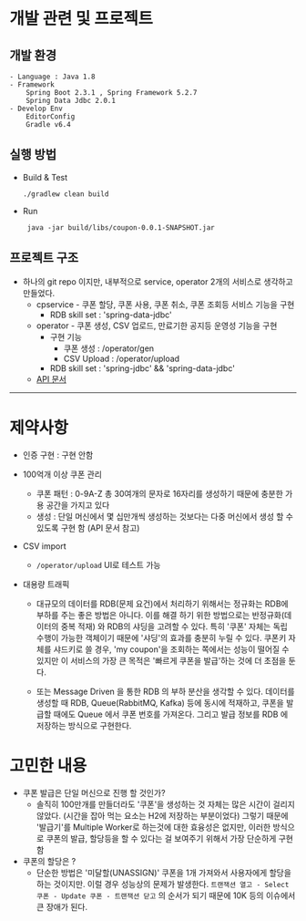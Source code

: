 

# 개발 관련 및 프로젝트

## 개발 환경
    - Language : Java 1.8 
    - Framework
        Spring Boot 2.3.1 , Spring Framework 5.2.7
        Spring Data Jdbc 2.0.1
    - Develop Env
        EditorConfig
        Gradle v6.4

## 실행 방법
* Build & Test
    ``` 
    ./gradlew clean build
    ``` 
* Run
   ```
    java -jar build/libs/coupon-0.0.1-SNAPSHOT.jar
   ```

## 프로젝트 구조
 * 하나의 git repo 이지만, 내부적으로 service, operator 2개의 서비스로 생각하고 만들었다.
   * cpservice - 쿠폰 할당, 쿠폰 사용, 쿠폰 취소, 쿠폰 조회등 서비스 기능을 구현
      * RDB skill set : 'spring-data-jdbc'
   * operator - 쿠폰 생성, CSV 업로드, 만료기한 공지등 운영성 기능을 구현 
      * 구현 기능
         * 쿠폰 생성 :  /operator/gen
         * CSV Upload : /operator/upload
      * RDB skill set  : 'spring-jdbc' && 'spring-data-jdbc'
   * [API 문서](./API.md) 
      



----
   
# 제약사항
* 인증 구현 : 구현 안함 

* 100억개 이상 쿠폰 관리
  * 쿠폰 패턴 : 0-9A-Z 총 30여개의 문자로 16자리를 생성하기 때문에 충분한 가용 공간을 가지고 있다
  * 생성 : 단일 머신에서 몇 십만개씩 생성하는 것보다는 다중 머신에서 생성 할 수 있도록 구현 함 (API 문서 참고)
   
* CSV import
  * `/operator/upload` UI로 테스트 가능

* 대용량 트래픽 
  * 대규모의 데이터를 RDB(문제 요건)에서 처리하기 위해서는 정규화는 RDB에 부하를 주는 좋은 방법은 아니다.
     이를 해결 하기 위한 방법으로는 반정규화(데이터의 중복 적재) 와 RDB의 샤딩을 고려할 수 있다.
     특히 '쿠폰' 자체는 독립 수행이 가능한 객체이기 때문에 '샤딩'의 효과를 충분히 누릴 수 있다.
     쿠폰키 자체를 샤드키로 쓸 경우, 'my coupon'을 조회하는 쪽에서는 성능이 떨어질 수 있지만 이 서비스의 가장 큰 목적은 '빠르게 쿠폰을 발급'하는 것에 더 초점을 둔다.
     
  * 또는 Message Driven 을 통한 RDB 의 부하 분산을 생각할 수 있다.
     데이터를 생성할 때 RDB, Queue(RabbitMQ, Kafka) 등에 동시에 적재하고, 쿠폰을 발급할 때에도 Queue 에서 쿠폰 번호를 가져온다.
     그리고 발급 정보를 RDB 에 저장하는 방식으로 구현한다. 


# 고민한 내용
 * 쿠폰 발급은 단일 머신으로 진행 할 것인가?
   * 솔직히 100만개를 만들더라도 '쿠폰'을 생성하는 것 자체는 많은 시간이 걸리지 않았다. (시간을 잡아 먹는 요소는 H2에 저장하는 부분이었다)
     그렇기 때문에 '발급기'를 Multiple Worker로 하는것에 대한 효융성은 없지만, 이러한 방식으로 쿠폰의 발급, 할당등을 할 수 있다는 걸 보여주기 위해서 가장 단순하게 구현 함
 * 쿠폰의 할당은 ?
   * 단순한 방법은 '미달할(UNASSIGN)' 쿠폰을 1개 가져와서 사용자에게 할당을 하는 것이지만. 이럴 경우 성능상의 문제가 발생한다.
     `트랜잭션 열고 - Select 쿠폰 - Update 쿠폰 - 트랜잭션 닫고` 의 순서가 되기 때문에 10K 등의 이슈에서 큰 장애가 된다.
     
       
    

